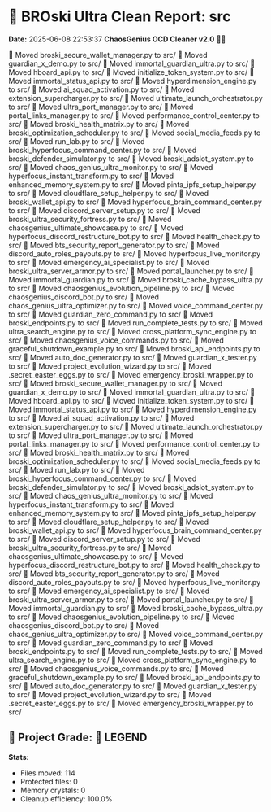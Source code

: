 # 🧹 BROski Ultra Clean Report: src
**Date:** 2025-06-08 22:53:37
**ChaosGenius OCD Cleaner v2.0** 🧠💜

📁 Moved broski_secure_wallet_manager.py to src/
📁 Moved guardian_x_demo.py to src/
📁 Moved immortal_guardian_ultra.py to src/
📁 Moved hboard_api.py to src/
📁 Moved initialize_token_system.py to src/
📁 Moved immortal_status_api.py to src/
📁 Moved hyperdimension_engine.py to src/
📁 Moved ai_squad_activation.py to src/
📁 Moved extension_supercharger.py to src/
📁 Moved ultimate_launch_orchestrator.py to src/
📁 Moved ultra_port_manager.py to src/
📁 Moved portal_links_manager.py to src/
📁 Moved performance_control_center.py to src/
📁 Moved broski_health_matrix.py to src/
📁 Moved broski_optimization_scheduler.py to src/
📁 Moved social_media_feeds.py to src/
📁 Moved run_lab.py to src/
📁 Moved broski_hyperfocus_command_center.py to src/
📁 Moved broski_defender_simulator.py to src/
📁 Moved broski_adslot_system.py to src/
📁 Moved chaos_genius_ultra_monitor.py to src/
📁 Moved hyperfocus_instant_transform.py to src/
📁 Moved enhanced_memory_system.py to src/
📁 Moved pinta_ipfs_setup_helper.py to src/
📁 Moved cloudflare_setup_helper.py to src/
📁 Moved broski_wallet_api.py to src/
📁 Moved hyperfocus_brain_command_center.py to src/
📁 Moved discord_server_setup.py to src/
📁 Moved broski_ultra_security_fortress.py to src/
📁 Moved chaosgenius_ultimate_showcase.py to src/
📁 Moved hyperfocus_discord_restructure_bot.py to src/
📁 Moved health_check.py to src/
📁 Moved bts_security_report_generator.py to src/
📁 Moved discord_auto_roles_payouts.py to src/
📁 Moved hyperfocus_live_monitor.py to src/
📁 Moved emergency_ai_specialist.py to src/
📁 Moved broski_ultra_server_armor.py to src/
📁 Moved portal_launcher.py to src/
📁 Moved immortal_guardian.py to src/
📁 Moved broski_cache_bypass_ultra.py to src/
📁 Moved chaosgenius_evolution_pipeline.py to src/
📁 Moved chaosgenius_discord_bot.py to src/
📁 Moved chaos_genius_ultra_optimizer.py to src/
📁 Moved voice_command_center.py to src/
📁 Moved guardian_zero_command.py to src/
📁 Moved broski_endpoints.py to src/
📁 Moved run_complete_tests.py to src/
📁 Moved ultra_search_engine.py to src/
📁 Moved cross_platform_sync_engine.py to src/
📁 Moved chaosgenius_voice_commands.py to src/
📁 Moved graceful_shutdown_example.py to src/
📁 Moved broski_api_endpoints.py to src/
📁 Moved auto_doc_generator.py to src/
📁 Moved guardian_x_tester.py to src/
📁 Moved project_evolution_wizard.py to src/
📁 Moved .secret_easter_eggs.py to src/
📁 Moved emergency_broski_wrapper.py to src/
📁 Moved broski_secure_wallet_manager.py to src/
📁 Moved guardian_x_demo.py to src/
📁 Moved immortal_guardian_ultra.py to src/
📁 Moved hboard_api.py to src/
📁 Moved initialize_token_system.py to src/
📁 Moved immortal_status_api.py to src/
📁 Moved hyperdimension_engine.py to src/
📁 Moved ai_squad_activation.py to src/
📁 Moved extension_supercharger.py to src/
📁 Moved ultimate_launch_orchestrator.py to src/
📁 Moved ultra_port_manager.py to src/
📁 Moved portal_links_manager.py to src/
📁 Moved performance_control_center.py to src/
📁 Moved broski_health_matrix.py to src/
📁 Moved broski_optimization_scheduler.py to src/
📁 Moved social_media_feeds.py to src/
📁 Moved run_lab.py to src/
📁 Moved broski_hyperfocus_command_center.py to src/
📁 Moved broski_defender_simulator.py to src/
📁 Moved broski_adslot_system.py to src/
📁 Moved chaos_genius_ultra_monitor.py to src/
📁 Moved hyperfocus_instant_transform.py to src/
📁 Moved enhanced_memory_system.py to src/
📁 Moved pinta_ipfs_setup_helper.py to src/
📁 Moved cloudflare_setup_helper.py to src/
📁 Moved broski_wallet_api.py to src/
📁 Moved hyperfocus_brain_command_center.py to src/
📁 Moved discord_server_setup.py to src/
📁 Moved broski_ultra_security_fortress.py to src/
📁 Moved chaosgenius_ultimate_showcase.py to src/
📁 Moved hyperfocus_discord_restructure_bot.py to src/
📁 Moved health_check.py to src/
📁 Moved bts_security_report_generator.py to src/
📁 Moved discord_auto_roles_payouts.py to src/
📁 Moved hyperfocus_live_monitor.py to src/
📁 Moved emergency_ai_specialist.py to src/
📁 Moved broski_ultra_server_armor.py to src/
📁 Moved portal_launcher.py to src/
📁 Moved immortal_guardian.py to src/
📁 Moved broski_cache_bypass_ultra.py to src/
📁 Moved chaosgenius_evolution_pipeline.py to src/
📁 Moved chaosgenius_discord_bot.py to src/
📁 Moved chaos_genius_ultra_optimizer.py to src/
📁 Moved voice_command_center.py to src/
📁 Moved guardian_zero_command.py to src/
📁 Moved broski_endpoints.py to src/
📁 Moved run_complete_tests.py to src/
📁 Moved ultra_search_engine.py to src/
📁 Moved cross_platform_sync_engine.py to src/
📁 Moved chaosgenius_voice_commands.py to src/
📁 Moved graceful_shutdown_example.py to src/
📁 Moved broski_api_endpoints.py to src/
📁 Moved auto_doc_generator.py to src/
📁 Moved guardian_x_tester.py to src/
📁 Moved project_evolution_wizard.py to src/
📁 Moved .secret_easter_eggs.py to src/
📁 Moved emergency_broski_wrapper.py to src/

## 🧠 Project Grade: 💯 LEGEND
**Stats:**
- Files moved: 114
- Protected files: 0
- Memory crystals: 0
- Cleanup efficiency: 100.0%